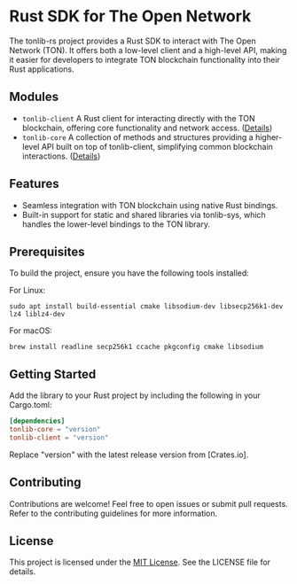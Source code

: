 # Rust SDK for The Open Network

The tonlib-rs project provides a Rust SDK to interact with The Open Network (TON). It offers both a low-level client and a high-level API, making it easier for developers to integrate TON blockchain functionality into their Rust applications.

## Modules

* ```tonlib-client```
    A Rust client for interacting directly with the TON blockchain, offering core functionality and network access. ([Details](./client/README.md))
* ```tonlib-core```
     A collection of methods and structures providing a higher-level API built on top of tonlib-client, simplifying common blockchain interactions. ([Details](./clcoreient/README.md))


## Features

* Seamless integration with TON blockchain using native Rust bindings.
* Built-in support for static and shared libraries via tonlib-sys, which handles the lower-level bindings to the TON library.

## Prerequisites

To build the project, ensure you have the following tools installed:

For Linux:
```shell
sudo apt install build-essential cmake libsodium-dev libsecp256k1-dev lz4 liblz4-dev
```

For macOS:
```shell
brew install readline secp256k1 ccache pkgconfig cmake libsodium
```



## Getting Started

Add the library to your Rust project by including the following in your Cargo.toml:
```toml
[dependencies]
tonlib-core = "version"
tonlib-client = "version"
```

Replace "version" with the latest release version from [Crates.io].

## Contributing

Contributions are welcome! Feel free to open issues or submit pull requests. Refer to the contributing guidelines for more information.


## License

This project is licensed under the [MIT License](./LICENSE). See the LICENSE file for details.